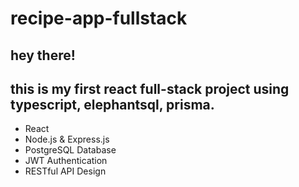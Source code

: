 # recipe-app-fullstack
## hey there! 
## this is my first react full-stack project using typescript, elephantsql, prisma.
- React
- Node.js & Express.js
- PostgreSQL Database
- JWT Authentication
- RESTful API Design

